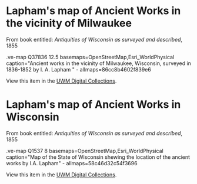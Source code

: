 # Lapham's map of Ancient Works in the vicinity of Milwaukee

From book entitled: *Antiquities of Wisconsin as surveyed and described*, 1855

.ve-map Q37836 12.5 basemaps=OpenStreetMap,Esri_WorldPhysical caption="Ancient works in the vicinity of Milwaukee, Wisconsin, surveyed in 1836-1852 by I. A. Lapham "
    - allmaps=86cc8b4602f839e6
    
View this item in the [UWM Digital Collections](https://collections.lib.uwm.edu/digital/collection/agdm/id/58).
   
# Lapham's map of Ancient Works in Wisconsin

From book entitled: *Antiquities of Wisconsin as surveyed and described*, 1855

.ve-map Q1537 8 basemaps=OpenStreetMap,Esri_WorldPhysical caption="Map of the State of Wisconsin shewing the location of the ancient works by I.A. Lapham"
    - allmaps=58c46d32c54f3696
    
View this item in the [UWM Digital Collections](https://collections.lib.uwm.edu/digital/collection/agdm/id/617).